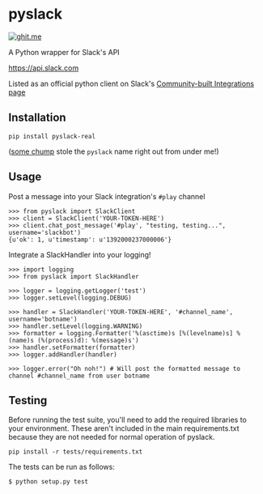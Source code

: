pyslack
==========

[![ghit.me](https://ghit.me/badge.svg?repo=loisaidasam/pyslack)](https://ghit.me/repo/loisaidasam/pyslack)

A Python wrapper for Slack's API

https://api.slack.com

Listed as an official python client on Slack's [Community-built Integrations page](https://api.slack.com/community)

## Installation

    pip install pyslack-real

([some chump](https://pypi.python.org/pypi/pyslack/) stole the `pyslack` name right out from under me!)

## Usage

Post a message into your Slack integration's `#play` channel

    >>> from pyslack import SlackClient
    >>> client = SlackClient('YOUR-TOKEN-HERE')
    >>> client.chat_post_message('#play', "testing, testing...", username='slackbot')
    {u'ok': 1, u'timestamp': u'1392000237000006'}


Integrate a SlackHandler into your logging!

    >>> import logging
    >>> from pyslack import SlackHandler
    
    >>> logger = logging.getLogger('test')
    >>> logger.setLevel(logging.DEBUG)
    
    >>> handler = SlackHandler('YOUR-TOKEN-HERE', '#channel_name', username='botname')
    >>> handler.setLevel(logging.WARNING)
    >>> formatter = logging.Formatter('%(asctime)s [%(levelname)s] %(name)s (%(process)d): %(message)s')
    >>> handler.setFormatter(formatter)
    >>> logger.addHandler(handler)
    
    >>> logger.error("Oh noh!") # Will post the formatted message to channel #channel_name from user botname

## Testing

Before running the test suite, you'll need to add the required libraries to your environment. These aren't included in the main requirements.txt because they are not needed for normal operation of pyslack.

    pip install -r tests/requirements.txt
    
The tests can be run as follows:

    $ python setup.py test
